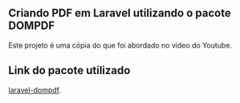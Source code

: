 ## Criando PDF em Laravel utilizando o pacote DOMPDF

Este projeto é uma cópia do que foi abordado no vídeo do Youtube.

## Link do pacote utilizado
[laravel-dompdf](https://github.com/barryvdh/laravel-dompdf).
